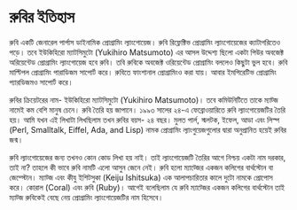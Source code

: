 # **রুবির ইতিহাস**

রুবি একটি জেনারেল পার্পাস ডাইনামিক প্রোগ্রামিং ল্যাংগোয়েজ। রুবি রিফ্লেক্টিভ প্রোগ্রামিং ল্যাংগোয়েজের ক্যাটাগরিতেও পড়ে। তবে ইউকিহিরো ম্যাটসিমুটো  \(Yukihiro Matsumoto\) এর আসল উদ্দেশ্য ছিলো একটা পিউর অবজেক্ট অরিয়েন্টেড প্রোগ্রামিং ল্যাংগোয়েজ হবে রুবি। তবি রুবিকে অবজেক্ট ওরিয়েন্টেড প্রোগ্রামিং বললেও কিছুটা ভুল হবে। রুবি মাল্টিপল প্রোগ্রামিং পারাডিজম সাপোর্ট করে। রুবিতে ফাংশানাল প্রোগ্রামিংও করা যায়। আবার ইমপিরেটিভ প্রোগ্রামিং প্যারডিজমও সাপোর্ট করে।

রুবির ক্রিয়েটরের নাম- ইউকিহিরো ম্যাটসিমুটো  \(Yukihiro Matsumoto\)। তবে কমিউনিটিতে তাকে ম্যাট্জ নামেই কম বেশি মানুষ চেনে। রুবি তৈরি হয় জাপানে।  ১৯৯৩ সালের ২৪-এ ফেব্রোওয়ারিতে রুবি ল্যাংগোয়েজটির তৈরি হয়।  আমি যখন এই লিখাটা লিখছিলাম তখন রুবির বয়স- ২৪ বছর।  মুলত পার্ল, স্মলটক, ইফেল, আডা এবং লিস্প \(Perl, Smalltalk, Eiffel, Ada, and Lisp\) নামক প্রোগ্রামিং ল্যাংগুয়েজগুলোর দ্বারা অনুপ্রানিত হয়েই রুবির জন্ম।

রুবি ল্যাংগোয়েজের জন্য তখনও কোন কোড লিখা হয় নাই। তাই ল্যাংগোয়েজটি তৈরির আগে নিশ্চয় একটা নাম দরকার, তাই না? তাহলে কী ভাবে রুবি নামটি এলো আসুন জেনে নেই। রুবি হলো ম্যাট্জের একজন কলিগের বার্থস্টোন বা জেম্স্টোন।  ম্যাট্জ এবং কীযু ইশিটসুকা \(Keiju Ishitsuka\) এক আলাপচারিতার কালে দুটো নামকে প্রোপোস করে। কোরাল \(Coral\) এবং রুবি \(Ruby\)। আগেই বলেছিলাম যে রুবি ম্যাট্জের একজন কলিগের বার্থস্টোন তাই ম্যাট্জ রুবিকেই বেছে নেয় প্রোগ্রামিং ল্যাংগোয়েজটির নাম হিসেবে। 

